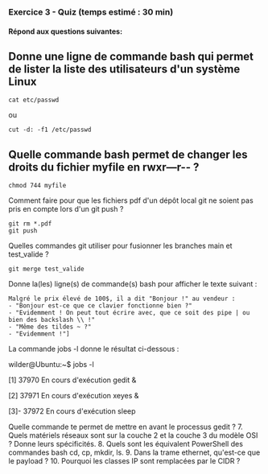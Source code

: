### Exercice 3 - Quiz (temps estimé : 30 min)

#### Répond aux questions suivantes:

## Donne une ligne de commande bash qui permet de lister la liste des utilisateurs d'un système Linux  

    cat etc/passwd  
ou  

    cut -d: -f1 /etc/passwd  

## Quelle commande bash permet de changer les droits du fichier myfile en rwxr—r-- ?

    chmod 744 myfile  
  
Comment faire pour que les fichiers pdf d'un dépôt local git ne soient pas pris en compte lors d'un git push ?

    git rm *.pdf
    git push 
    
Quelles commandes git utiliser pour fusionner les branches main et test_valide ?

    git merge test_valide
  
    
Donne la(les) ligne(s) de commande(s) bash pour afficher le texte suivant :


    Malgré le prix élevé de 100$, il a dit "Bonjour !" au vendeur :
    - "Bonjour est-ce que ce clavier fonctionne bien ?"
    - "Evidemment ! On peut tout écrire avec, que ce soit des pipe | ou bien des backslash \\ !"
    - "Même des tildes ~ ?"
    - "Evidemment !"]

La commande jobs -l donne le résultat ci-dessous :

wilder@Ubuntu:~$ jobs -l

[1]  37970 En cours d'exécution   gedit &

[2]  37971 En cours d'exécution   xeyes &

[3]- 37972 En cours d'exécution   sleep

Quelle commande te permet de mettre en avant le processus gedit ?
7. Quels matériels réseaux sont sur la couche 2 et la couche 3 du modèle OSI ? Donne leurs spécificités.
8. Quels sont les équivalent PowerShell des commandes bash cd, cp, mkdir, ls.
9. Dans la trame ethernet, qu'est-ce que le payload ?
10. Pourquoi les classes IP sont remplacées par le CIDR ?
